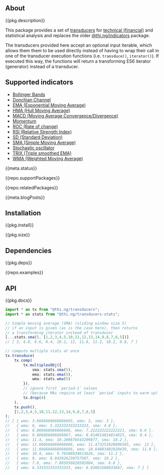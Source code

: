 <!-- include ../../assets/tpl/header.md -->

<!-- toc -->

## About

{{pkg.description}}

This package provides a set of
[transducers](https://github.com/thi-ng/umbrella/tree/develop/packages/transducers)
for [technical
(financial)](https://en.wikipedia.org/wiki/Technical_indicator) and
statistical analysis and replaces the older
[@thi.ng/indicators](https://github.com/thi-ng/indicators) package.

The transducers provided here accept an optional input iterable, which
allows them them to be used directly instead of having to wrap their
call in one of the transducer execution functions (i.e. `transduce()`,
`iterator()`). If executed this way, the functions will return a
transforming ES6 iterator (generator) instead of a transducer.

## Supported indicators

- [Bollinger Bands](https://github.com/thi-ng/umbrella/tree/develop/packages/transducers-stats/src/bollinger.ts)
- [Donchian Channel](https://github.com/thi-ng/umbrella/tree/develop/packages/transducers-stats/src/donchian.ts)
- [EMA (Exponential Moving Average)](https://github.com/thi-ng/umbrella/tree/develop/packages/transducers-stats/src/ema.ts)
- [HMA (Hull Moving Average)](https://github.com/thi-ng/umbrella/tree/develop/packages/transducers-stats/src/hma.ts)
- [MACD (Moving Average Convergence/Divergence)](https://github.com/thi-ng/umbrella/tree/develop/packages/transducers-stats/src/macd.ts)
- [Momentum](https://github.com/thi-ng/umbrella/tree/develop/packages/transducers-stats/src/momentum.ts)
- [ROC (Rate of change)](https://github.com/thi-ng/umbrella/tree/develop/packages/transducers-stats/src/roc.ts)
- [RSI (Relative Strength Index)](https://github.com/thi-ng/umbrella/tree/develop/packages/transducers-stats/src/rsi.ts)
- [SD (Standard Deviation)](https://github.com/thi-ng/umbrella/tree/develop/packages/transducers-stats/src/sd.ts)
- [SMA (Simple Moving Average)](https://github.com/thi-ng/umbrella/tree/develop/packages/transducers-stats/src/sma.ts)
- [Stochastic oscillator](https://github.com/thi-ng/umbrella/tree/develop/packages/transducers-stats/src/stochastic.ts)
- [TRIX (Triple smoothed EMA)](https://github.com/thi-ng/umbrella/tree/develop/packages/transducers-stats/src/trix.ts)
- [WMA (Weighted Moving Average)](https://github.com/thi-ng/umbrella/tree/develop/packages/transducers-stats/src/wma.ts)

{{meta.status}}

{{repo.supportPackages}}

{{repo.relatedPackages}}

{{meta.blogPosts}}

## Installation

{{pkg.install}}

{{pkg.size}}

## Dependencies

{{pkg.deps}}

{{repo.examples}}

## API

{{pkg.docs}}

```ts
import * as tx from "@thi.ng/transducers";
import * as stats from "@thi.ng/transducers-stats";

// Simple moving average (SMA) (sliding window size 5)
// if an input is given (as is the case here), then returns
// a transforming iterator instead of transducer
[...stats.sma(5, [1,2,3,4,5,10,11,12,13,14,9,8,7,6,5])]
// [ 3, 4.8, 6.6, 8.4, 10.2, 12, 11.8, 11.2, 10.2, 8.8, 7 ]

// compute multiple stats at once
tx.transduce(
    tx.comp(
        tx.multiplexObj({
            sma: stats.sma(5),
            ema: stats.ema(5),
            wma: stats.wma(5)
        }),
        // ignore first `period-1` values
        // (because MAs require at least `period` inputs to warm up)
        tx.drop(4)
    ),
    tx.push(),
    [1,2,3,4,5,10,11,12,13,14,9,8,7,6,5]
);
// [ { wma: 3.6666666666666665, ema: 3, sma: 3 },
//   { wma: 6, ema: 5.333333333333333, sma: 4.8 },
//   { wma: 8.066666666666666, ema: 7.222222222222221, sma: 6.6 },
//   { wma: 9.866666666666667, ema: 8.814814814814815, sma: 8.4 },
//   { wma: 11.4, ema: 10.209876543209877, sma: 10.2 },
//   { wma: 12.666666666666666, ema: 11.473251028806585, sma: 12 },
//   { wma: 11.666666666666666, ema: 10.64883401920439, sma: 11.8 },
//   { wma: 10.4, ema: 9.76588934613626, sma: 11.2 },
//   { wma: 9, ema: 8.843926230757507, sma: 10.2 },
//   { wma: 7.6, ema: 7.895950820505004, sma: 8.8 },
//   { wma: 6.333333333333333, ema: 6.93063388033667, sma: 7 } ]
```

<!-- include ../../assets/tpl/footer.md -->
